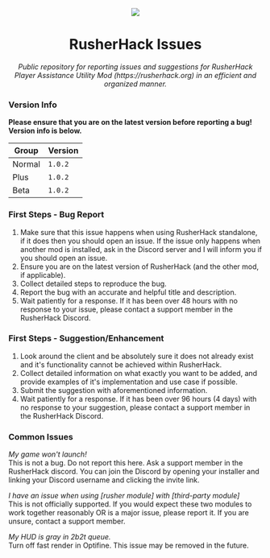 <div align="center">
  <p>
    <img src="https://rusherhack.org/images/rh.png">
  </p>
  <h1>RusherHack Issues</h1>
  <em>Public repository for reporting issues and suggestions for RusherHack Player Assistance Utility Mod (https://rusherhack.org) in an efficient and organized manner.</em>
</div>

### Version Info
**Please ensure that you are on the latest version before reporting a bug! Version info is below.**

| Group | Version |
| ----- | ------- |
| Normal | `1.0.2` |
| Plus | `1.0.2` |
| Beta | `1.0.2` |

### First Steps - Bug Report

1. Make sure that this issue happens when using RusherHack standalone, if it does then you should open an issue. If the issue only happens when another mod is installed, ask in the Discord server and I will inform you if you should open an issue.
2. Ensure you are on the latest version of RusherHack (and the other mod, if applicable).
3. Collect detailed steps to reproduce the bug.
4. Report the bug with an accurate and helpful title and description.
5. Wait patiently for a response. If it has been over 48 hours with no response to your issue, please contact a support member in the RusherHack Discord.

### First Steps - Suggestion/Enhancement

1. Look around the client and be absolutely sure it does not already exist and it's functionality cannot be achieved within RusherHack.
2. Collect detailed information on what exactly you want to be added, and provide examples of it's implementation and use case if possible.
3. Submit the suggestion with aforementioned information.
4. Wait patiently for a response. If it has been over 96 hours (4 days) with no response to your suggestion, please contact a support member in the RusherHack Discord.

### Common Issues

*My game won't launch!*  
This is not a bug. Do not report this here. Ask a support member in the RusherHack discord. You can join the Discord by opening your installer and linking your Discord username and clicking the invite link.

*I have an issue when using \[rusher module\] with \[third-party module\]*  
This is not officially supported. If you would expect these two modules to work together reasonably OR is a major issue, please report it. If you are unsure, contact a support member.

*My HUD is gray in 2b2t queue.*  
Turn off fast render in Optifine. This issue may be removed in the future.

